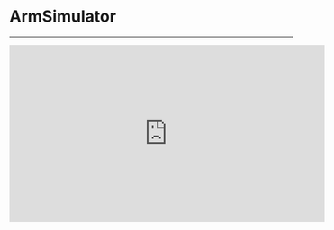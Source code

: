 # ArmSimulator
---
<iframe width="560" height="315" src="https://www.youtube.com/embed/VIDEO_ID_HERE" frameborder="0" allowfullscreen></iframe>
